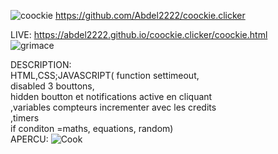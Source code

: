 ![coockie](https://user-images.githubusercontent.com/90182304/213148651-925f8893-108c-4021-bfd1-1c3ad5eb8be0.jpeg)
https://github.com/Abdel2222/coockie.clicker <br/>

LIVE: https://abdel2222.github.io/coockie.clicker/coockie.html<br/>
![grimace](https://user-images.githubusercontent.com/90182304/213150354-505d5dbc-fa11-422b-81a6-61aeb0e4ae8e.gif)



DESCRIPTION:<br/>
HTML,CSS;JAVASCRIPT( function settimeout,<br/> disabled 3 bouttons,<br/> hidden  boutton et notifications active en cliquant <br/>
,variables compteurs incrementer avec les credits<br/>
,timers<br/>
if conditon =maths, equations, random)<br/>
APERCU:
![Cook](https://user-images.githubusercontent.com/90182304/213151900-0fa4174a-da47-4034-8881-710de9fae710.png)






